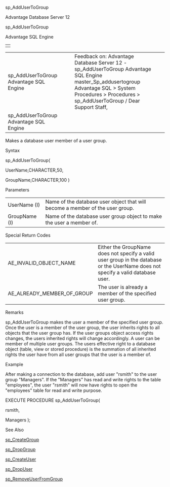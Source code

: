 sp\_AddUserToGroup




Advantage Database Server 12  

sp\_AddUserToGroup

Advantage SQL Engine

|  |
| --- |
|  |

|  |  |  |  |  |
| --- | --- | --- | --- | --- |
| sp\_AddUserToGroup  Advantage SQL Engine |  |  | Feedback on: Advantage Database Server 12 - sp\_AddUserToGroup Advantage SQL Engine master\_Sp\_addusertogroup Advantage SQL > System Procedures > Procedures > sp\_AddUserToGroup / Dear Support Staff, |  |
| sp\_AddUserToGroup  Advantage SQL Engine |  |  |  |  |

Makes a database user member of a user group.

Syntax

sp\_AddUserToGroup(

UserName,CHARACTER,50,

GroupName,CHARACTER,100 )

Parameters

|  |  |
| --- | --- |
| UserName (I) | Name of the database user object that will become a member of the user group. |
| GroupName (I) | Name of the database user group object to make the user a member of. |

Special Return Codes

|  |  |
| --- | --- |
| AE\_INVALID\_OBJECT\_NAME | Either the GroupName does not specify a valid user group in the database or the UserName does not specify a valid database user. |
| AE\_ALREADY\_MEMBER\_OF\_GROUP | The user is already a member of the specified user group. |

Remarks

sp\_AddUserToGroup makes the user a member of the specified user group. Once the user is a member of the user group, the user inherits rights to all objects that the user group has. If the user groups object access rights changes, the users inherited rights will change accordingly. A user can be member of multiple user groups. The users effective right to a database object (table, view or stored procedure) is the summation of all inherited rights the user have from all user groups that the user is a member of.

Example

After making a connection to the database, add user "rsmith" to the user group "Managers". If the "Managers" has read and write rights to the table "employees", the user "rsmith" will now have rights to open the "employees" table for read and write purpose.

EXECUTE PROCEDURE sp\_AddUserToGroup(

rsmith,

Managers );

See Also

[sp\_CreateGroup](master_sp_creategroup.htm)

[sp\_DropGroup](master_sp_dropgroup.htm)

[sp\_CreateUser](master_sp_createuser.htm)

[sp\_DropUser](master_sp_dropuser.htm)

[sp\_RemoveUserFromGroup](master_sp_removeuserfromgroup.htm)